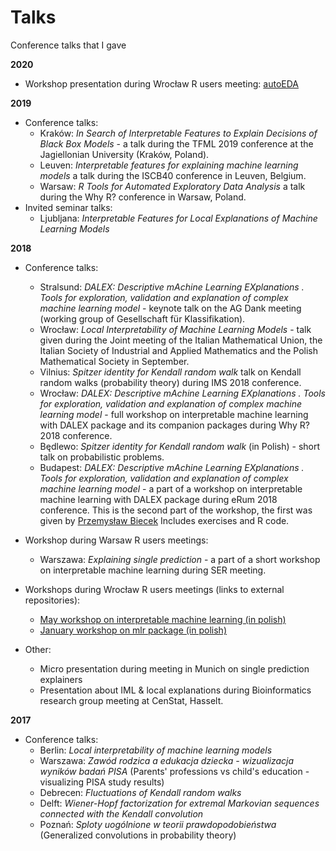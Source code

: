 # Talks
Conference talks that I gave

**2020**
   - Workshop presentation during Wrocław R users meeting: [autoEDA](https://github.com/STWUR/WAMPIR-21-01-2020/blob/master/autoEDA%20STWUR.pdf)

**2019**
   - Conference talks:
     * Kraków: _In Search of Interpretable Features to Explain Decisions of Black Box Models_ - a talk during the TFML 2019 conference at the Jagiellonian University (Kraków, Poland).
     * Leuven: _Interpretable features for explaining machine learning models_ a talk during the ISCB40 conference in Leuven, Belgium.
     * Warsaw: _R Tools for Automated Exploratory Data Analysis_ a talk during the Why R? conference in Warsaw, Poland.
   - Invited seminar talks:
     * Ljubljana: _Interpretable Features for Local Explanations of Machine Learning Models_
     
     
**2018**
  - Conference talks:
    * Stralsund: _DALEX: Descriptive mAchine Learning EXplanations . Tools for exploration, validation and explanation of complex machine learning model_ - keynote talk on the AG Dank meeting (working group of Gesellschaft für Klassifikation).
    * Wrocław: _Local Interpretability of Machine Learning Models_ - talk given during the Joint meeting of the Italian Mathematical Union, the Italian Society of Industrial and Applied Mathematics and the Polish Mathematical Society in September.
    * Vilnius: _Spitzer identity for Kendall random walk_ talk on Kendall random walks (probability theory) during IMS 2018 conference.
    * Wrocław: _DALEX: Descriptive mAchine Learning EXplanations . Tools for exploration, validation and explanation of complex machine learning model_ - full workshop on interpretable machine learning with DALEX package and its companion packages during Why R? 2018 conference.
    * Będlewo: _Spitzer identity for Kendall random walk_ (in Polish) - short talk on probabilistic problems.
    * Budapest: _DALEX: Descriptive mAchine Learning EXplanations . Tools for exploration, validation and explanation of complex machine learning model_ - a part of a workshop on interpretable machine learning with DALEX package during eRum 2018 conference. This is the second part of the workshop, the first was given by [Przemysław Biecek](https://github.com/pbiecek/) Includes exercises and R code.

  - Workshop during Warsaw R users meetings:
    * Warszawa: _Explaining single prediction_ - a part of a short workshop on interpretable machine learning during SER meeting.

  - Workshops during Wrocław R users meetings (links to external repositories):
    * [May workshop on interpretable machine learning (in polish)](https://github.com/STWUR/eRementarz-29-05-2018)
    * [January workshop on mlr package (in polish)](https://github.com/STWUR/eRementarz4)

  - Other:
    * Micro presentation during meeting in Munich on single prediction explainers 
    * Presentation about IML & local explanations during Bioinformatics research group meeting at CenStat, Hasselt.

**2017**
  - Conference talks:
    * Berlin: _Local interpretability of machine learning models_ 
    * Warszawa: _Zawód rodzica a edukacja dziecka - wizualizacja wyników badań PISA_ (Parents' professions vs child's education - visualizing PISA study results)
    * Debrecen: _Fluctuations of Kendall random walks_
    * Delft: _Wiener-Hopf factorization for extremal Markovian sequences connected with the Kendall convolution_
    * Poznań: _Sploty uogólnione w teorii prawdopodobieństwa_ (Generalized convolutions in probability theory)
 
  
